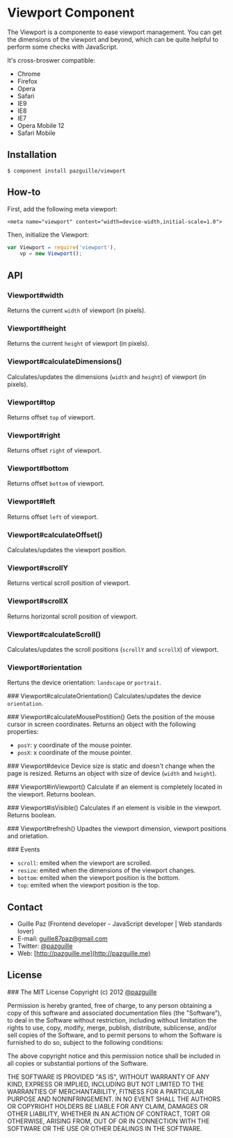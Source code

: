 # Viewport Component

The Viewport is a componente to ease viewport management. You can get the dimensions of the viewport and beyond, which can be quite helpful to perform some checks with JavaScript.

It's cross-broswer compatible:
- Chrome
- Firefox
- Opera
- Safari
- IE9
- IE8
- IE7
- Opera Mobile 12
- Safari Mobile

## Installation

	$ component install pazguille/viewport

## How-to
First, add the following meta viewport:

	<meta name="viewport" content="width=device-width,initial-scale=1.0">

Then, initialize the Viewport:
```js
var Viewport = require('viewport'),
	vp = new Viewport();
```

## API

### Viewport#width
Returns the current `width` of viewport (in pixels).

### Viewport#height
Returns the current `height` of viewport (in pixels).

### Viewport#calculateDimensions()
Calculates/updates the dimensions (`width` and `height`) of viewport (in pixels).

### Viewport#top
Returns offset `top` of viewport.

### Viewport#right
Returns offset `right` of viewport.

### Viewport#bottom
Returns offset `bottom` of viewport.

### Viewport#left
Returns offset `left` of viewport.

### Viewport#calculateOffset()
Calculates/updates the viewport position.

### Viewport#scrollY
Returns vertical scroll position of viewport.

### Viewport#scrollX
Returns horizontal scroll position of viewport.

### Viewport#calculateScroll()
Calculates/updates the scroll positions (`scrollY` and `scrollX`) of viewport.

### Viewport#orientation
Rertuns the device orientation: `landscape` or `portrait`.

### Viewport#calculateOrientation()
Calculates/updates the device `orientation`.

### Viewport#calculateMousePostition()
Gets the position of the mouse cursor in screen coordinates. Returns an object with the following properties:
- `posY`: y coordinate of the mouse pointer.
- `posX`: x coordinate of the mouse pointer.

### Viewport#device
Device size is static and doesn't change when the page is resized. Returns an object with size of device (`width` and `height`).

### Viewport#inViewport()
Calculate if an element is completely located in the viewport. Returns boolean.

### Viewport#isVisible()
Calculates if an element is visible in the viewport. Returns boolean.

### Viewport#refresh()
Upadtes the viewport dimension, viewport positions and orietation.

### Events
- `scroll`: emited when the viewport are scrolled.
- `resize`: emited when the dimensions of the viewport changes.
- `bottom`: emited when the viewport position is the bottom.
- `top`: emited when the viewport position is the top.

## Contact
- Guille Paz (Frontend developer - JavaScript developer | Web standards lover)
- E-mail: [guille87paz@gmail.com](mailto:guille87paz@gmail.com)
- Twitter: [@pazguille](http://twitter.com/pazguille)
- Web: [http://pazguille.me](http://pazguille.me)

## License
### The MIT License
Copyright (c) 2012 [@pazguille](http://twitter.com/pazguille)

Permission is hereby granted, free of charge, to any person obtaining a copy
of this software and associated documentation files (the "Software"), to deal
in the Software without restriction, including without limitation the rights
to use, copy, modify, merge, publish, distribute, sublicense, and/or sell
copies of the Software, and to permit persons to whom the Software is
furnished to do so, subject to the following conditions:

The above copyright notice and this permission notice shall be included in
all copies or substantial portions of the Software.

THE SOFTWARE IS PROVIDED "AS IS", WITHOUT WARRANTY OF ANY KIND, EXPRESS OR
IMPLIED, INCLUDING BUT NOT LIMITED TO THE WARRANTIES OF MERCHANTABILITY,
FITNESS FOR A PARTICULAR PURPOSE AND NONINFRINGEMENT. IN NO EVENT SHALL THE
AUTHORS OR COPYRIGHT HOLDERS BE LIABLE FOR ANY CLAIM, DAMAGES OR OTHER
LIABILITY, WHETHER IN AN ACTION OF CONTRACT, TORT OR OTHERWISE, ARISING FROM,
OUT OF OR IN CONNECTION WITH THE SOFTWARE OR THE USE OR OTHER DEALINGS IN
THE SOFTWARE.